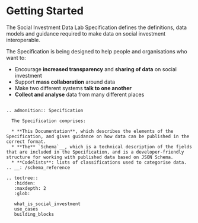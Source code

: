 # Getting Started

The Social Investment Data Lab Specification defines the definitions, data models and guidance required to make data on social investment interoperable.

The Specification is being designed to help people and organisations who want to:
* Encourage **increased transparency** and **sharing of data** on social investment
* Support **mass collaboration** around data
* Make two different systems **talk to one another**
* **Collect and analyse** data from many different places

```eval_rst

.. admonition:: Specification

  The Specification comprises:

  * **This Documentation**, which describes the elements of the Specification, and gives guidance on how data can be published in the correct format.
  * **The** `Schema`__, which is a technical description of the fields that are included in the Specification, and is a developer-friendly structure for working with published data based on JSON Schema.
  * **Codelists**: lists of classifications used to categorise data.
.. __: /schema_reference
```

```eval_rst
.. toctree::
   :hidden:
   :maxdepth: 2
   :glob:

   what_is_social_investment
   use_cases
   building_blocks

```
